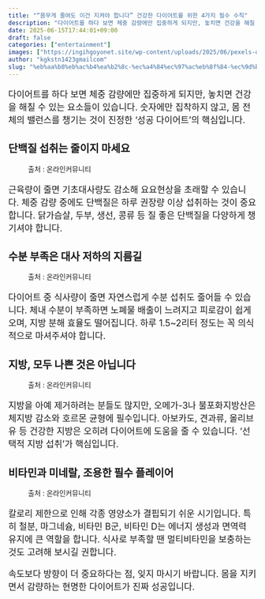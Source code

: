 ```yaml
---
title: "“몸무게 줄여도 이건 지켜야 합니다” 건강한 다이어트를 위한 4가지 필수 수칙"
description: "다이어트를 하다 보면 체중 감량에만 집중하게 되지만, 놓치면 건강을 해칠 수 있는 요소들이 있습니다. 숫자에만 집착하지 않고, 몸 전체의 밸런스를 챙기는 것이 진정한 ‘성공 다이어트’의 핵심입니다."
date: 2025-06-15T17:44:01+09:00
draft: false
categories: ["entertainment"]
images: ["https://ingihgoyonet.site/wp-content/uploads/2025/06/pexels-dana-tentis-118658-262959-1024x683.jpg", "https://ingihgoyonet.site/wp-content/uploads/2025/06/pexels-miriam-alonso-7623654-683x1024.jpg", "https://ingihgoyonet.site/wp-content/uploads/2025/06/pexels-bulbfish-1143754-1-1024x683.jpg", "https://ingihgoyonet.site/wp-content/uploads/2025/06/pexels-polina-tankilevitch-3873137-683x1024.jpg"]
author: "kgkstn1423gmailcom"
slug: "%eb%aa%b8%eb%ac%b4%ea%b2%8c-%ec%a4%84%ec%97%ac%eb%8f%84-%ec%9d%b4%ea%b1%b4-%ec%a7%80%ec%bc%9c%ec%95%bc-%ed%95%a9%eb%8b%88%eb%8b%a4-%ea%b1%b4%ea%b0%95%ed%95%9c-%eb%8b%a4%ec%9d%b4"
---
```


<p style="font-size:18px">다이어트를 하다 보면 체중 감량에만 집중하게 되지만, 놓치면 건강을 해칠 수 있는 요소들이 있습니다. 숫자에만 집착하지 않고, 몸 전체의 밸런스를 챙기는 것이 진정한 ‘성공 다이어트’의 핵심입니다.</p> <h2 >단백질 섭취는 줄이지 마세요</h2> <figure ><img src="https://ingihgoyonet.site/wp-content/uploads/2025/06/pexels-dana-tentis-118658-262959-1024x683.jpg" alt="" style="aspect-ratio:16/9;object-fit:cover"/><figcaption >출처 : 온라인커뮤니티</figcaption></figure> <p style="font-size:18px">근육량이 줄면 기초대사량도 감소해 요요현상을 초래할 수 있습니다. 체중 감량 중에도 단백질은 하루 권장량 이상 섭취하는 것이 중요합니다. 닭가슴살, 두부, 생선, 콩류 등 질 좋은 단백질을 다양하게 챙기셔야 합니다.</p> <h2 >수분 부족은 대사 저하의 지름길</h2> <figure ><img src="https://ingihgoyonet.site/wp-content/uploads/2025/06/pexels-miriam-alonso-7623654-683x1024.jpg" alt="" style="aspect-ratio:16/9;object-fit:cover"/><figcaption >출처 : 온라인커뮤니티</figcaption></figure> <p style="font-size:18px">다이어트 중 식사량이 줄면 자연스럽게 수분 섭취도 줄어들 수 있습니다. 체내 수분이 부족하면 노폐물 배출이 느려지고 피로감이 쉽게 오며, 지방 분해 효율도 떨어집니다. 하루 1.5~2리터 정도는 꼭 의식적으로 마셔주셔야 합니다.</p> <h2 >지방, 모두 나쁜 것은 아닙니다</h2> <figure ><img src="https://ingihgoyonet.site/wp-content/uploads/2025/06/pexels-bulbfish-1143754-1-1024x683.jpg" alt="" style="aspect-ratio:16/9;object-fit:cover"/><figcaption >출처 : 온라인커뮤니티</figcaption></figure> <p style="font-size:18px">지방을 아예 제거하려는 분들도 많지만, 오메가-3나 불포화지방산은 체지방 감소와 호르몬 균형에 필수입니다. 아보카도, 견과류, 올리브유 등 건강한 지방은 오히려 다이어트에 도움을 줄 수 있습니다. ‘선택적 지방 섭취’가 핵심입니다.</p> <h2 >비타민과 미네랄, 조용한 필수 플레이어</h2> <figure ><img src="https://ingihgoyonet.site/wp-content/uploads/2025/06/pexels-polina-tankilevitch-3873137-683x1024.jpg" alt="" style="aspect-ratio:16/9;object-fit:cover"/><figcaption >출처 : 온라인커뮤니티</figcaption></figure> <p style="font-size:18px">칼로리 제한으로 인해 각종 영양소가 결핍되기 쉬운 시기입니다. 특히 철분, 마그네슘, 비타민 B군, 비타민 D는 에너지 생성과 면역력 유지에 큰 역할을 합니다. 식사로 부족할 땐 멀티비타민을 보충하는 것도 고려해 보시길 권합니다.</p> <p style="font-size:18px">속도보다 방향이 더 중요하다는 점, 잊지 마시기 바랍니다. 몸을 지키면서 감량하는 현명한 다이어트가 진짜 성공입니다.</p>